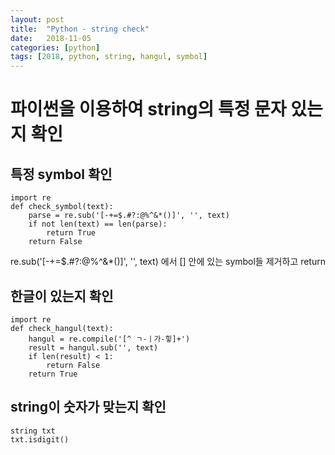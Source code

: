```yaml
---
layout: post
title:  "Python - string check"
date:   2018-11-05
categories: [python]
tags: [2018, python, string, hangul, symbol]
---
```


파이썬을 이용하여 string의 특정 문자 있는지 확인
======================================

특정 symbol 확인
--------------------------------------
~~~
import re
def check_symbol(text):
    parse = re.sub('[-+=$.#?:@%^&*()]', '', text)
    if not len(text) == len(parse):
        return True
    return False
~~~
re.sub('[-+=$.#?:@%^&*()]', '', text) 에서 [] 안에 있는 symbol들 제거하고 return

한글이 있는지 확인
--------------------------------------
~~~
import re
def check_hangul(text):
    hangul = re.compile('[^ ㄱ-ㅣ가-힣]+') 
    result = hangul.sub('', text)
    if len(result) < 1:
        return False
    return True
~~~

string이 숫자가 맞는지 확인
--------------------------------------
~~~
string txt
txt.isdigit()
~~~